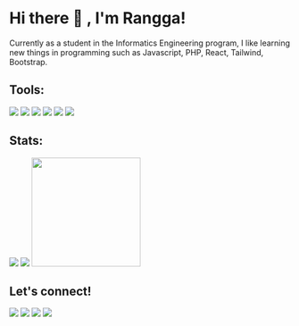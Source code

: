 # <h1>Hi there 👋 , I'm Rangga!</h1>
<p>Currently as a student in the Informatics Engineering program, I like learning new things in programming such as Javascript, PHP, React, Tailwind, Bootstrap.</p>

### <h2>Tools:</h2>
<div>
    <img src="https://img.shields.io/badge/OS-Windows-blue?&logo=windows" />
    <img src="https://img.shields.io/badge/Build-Vite-blue?&logo=vite" />
    <img src="https://img.shields.io/badge/Code-Javascript-blue?&logo=javascript" />
    <img src="https://img.shields.io/badge/Code-React-blue?&logo=react" />
    <img src="https://img.shields.io/badge/Code-PHP-blue?&logo=php" />
    <img src="https://img.shields.io/badge/Text%20Editor-Visual%20Studio%20Code-blue?&logo=visual%20studio%20code&logoColor=blue" />
</div>

### <h2>Stats:</h2>
<div>
    <img src="https://github-readme-streak-stats.herokuapp.com?user=azharanggakusuma&theme=neon&border_radius=5&theme=algolia" />
    <img src="https://github-readme-stats.vercel.app/api?username=azharanggakusuma&count_private=true&show_icons=true&theme=algolia" />
    <img src="https://github-readme-stats.vercel.app/api/top-langs/?username=azharanggakusuma&theme=algolia" height=195 />
</div>

### <h2>Let's connect!</h2>
<div>
    <a href="https://azharangga.my.id" target="blank"><img src="https://img.shields.io/badge/Website-https://azharangga.my.id-green?" /></a>
    <a href="https://www.linkedin.com/in/azharanggakusuma" target="blank"><img src="https://img.shields.io/badge/Azharangga_Kusuma-30302f?style=flat&logo=linkedin" /></a>
    <a href="https://instagram.com/azharangga_kusuma" target="blank"><img src="https://img.shields.io/badge/azharangga_kusuma-30302f?style=flat&logo=instagram" /></a>
    <a href="https://www.paypal.me/azharanggakusuma" target="blank"><img src="https://ionicabizau.github.io/badges/paypal.svg" /></a>
</div>
